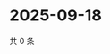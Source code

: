 # 2025-09-18

共 0 条

<!-- BEGIN ZHIHUVIDEO -->
<!-- 最后更新时间 Thu Sep 18 2025 03:08:58 GMT+0800 (China Standard Time) -->

<!-- END ZHIHUVIDEO -->
